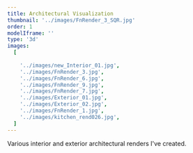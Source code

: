 ```yaml
---
title: Architectural Visualization
thumbnail: '../images/FnRender_3_SQR.jpg'
order: 1
modelIframe: ''
type: '3d'
images:
  [
    
    '../images/new_Interior_01.jpg',
    '../images/FnRender_3.jpg',
    '../images/FnRender_6.jpg',
    '../images/FnRender_9.jpg',
    '../images/FnRender_7.jpg',
    '../images/Exterior_01.jpg',
    '../images/Exterior_02.jpg',
    '../images/FnRender_1.jpg',
    '../images/kitchen_rend026.jpg',
  ]
---
```


Various interior and exterior architectural renders I've created.
